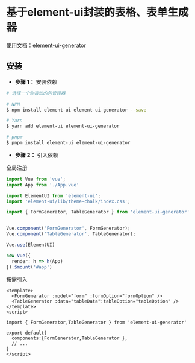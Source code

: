 # 基于element-ui封装的表格、表单生成器

使用文档：[element-ui-generator](https://qq390405712.gitee.io/element-ui-generator-docs)

## 安装

- **步骤 1：** 安装依赖

```bash
# 选择一个你喜欢的包管理器

# NPM
$ npm install element-ui element-ui-generator --save

# Yarn
$ yarn add element-ui element-ui-generator

# pnpm
$ pnpm install element-ui element-ui-generator
```

- **步骤 2：** 引入依赖

全局注册
```ts
import Vue from 'vue';
import App from './App.vue'

import ElementUI from 'element-ui';
import 'element-ui/lib/theme-chalk/index.css';

import { FormGenerator, TableGenerator } from 'element-ui-generator'


Vue.component('FormGenerator', FormGenerator);
Vue.component('TableGenerator', TableGenerator);

Vue.use(ElementUI)

new Vue({
  render: h => h(App)
}).$mount('#app')

```

按需引入
```vue
<template>
  <FormGenerator :model="form" :formOption="formOption" />
  <TableGenerator :data="tableData":tableOption="tableOption" />
</template>
<script>

import { FormGenerator,TableGenerator } from 'element-ui-generator'

export default{
  components:{FormGenerator,TableGenerator },
  // ...
}
</script>
```
